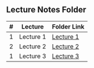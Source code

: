 ##  Lecture Notes Folder

|   #   |     Lecture     | Folder Link | 
| :---: | --------------- | ----------- | 
|   1   |     Lecture 1   | [Lecture 1](./LectureOne)  | 
|   2   |     Lecture 2   | [Lecture 2](./LectureTwo)  | 
|   1   |     Lecture 3   | [Lecture 3](./LectureThree)  | 
